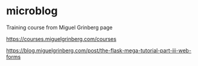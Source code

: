 # microblog


Training course from Miguel Grinberg page 

https://courses.miguelgrinberg.com/courses

https://blog.miguelgrinberg.com/post/the-flask-mega-tutorial-part-iii-web-forms
